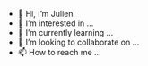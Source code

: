 - 👋 Hi, I’m Julien
- 👀 I’m interested in ...
- 🌱 I’m currently learning ...
- 💞️ I’m looking to collaborate on ...
- 📫 How to reach me ...

<!---
Julien-Robin/Julien-Robin is a ✨ special ✨ repository because its `README.md` (this file) appears on your GitHub profile.
You can click the Preview link to take a look at your changes.
--->
